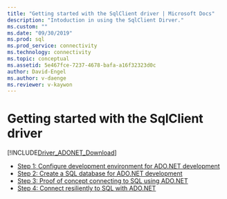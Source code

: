 ```yaml
---
title: "Getting started with the SqlClient driver | Microsoft Docs"
description: "Intoduction in using the SqlClient Dirver."
ms.custom: ""
ms.date: "09/30/2019"
ms.prod: sql
ms.prod_service: connectivity
ms.technology: connectivity
ms.topic: conceptual
ms.assetid: 5e467fce-7237-4678-bafa-a16f32323d0c
author: David-Engel
ms.author: v-daenge
ms.reviewer: v-kaywon
---
```

# Getting started with the SqlClient driver

[!INCLUDE[Driver_ADONET_Download](../../includes/driver_adonet_download.md)]

* [Step 1: Configure development environment for ADO.NET development](step-1-configure-development-environment-ado-net-development.md)  
* [Step 2: Create a SQL database for ADO.NET development](step-2-create-sql-database-ado-net-development.md)  
* [Step 3: Proof of concept connecting to SQL using ADO.NET](step-3-connect-sql-ado-net.md)  
* [Step 4: Connect resiliently to SQL with ADO.NET](step-4-connect-resiliently-sql-ado-net.md)  

